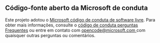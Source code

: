 ## <a name="microsoft-open-source-code-of-conduct"></a>Código-fonte aberto da Microsoft de conduta
Este projeto adotou o [Microsoft código de conduta de software livre](https://opensource.microsoft.com/codeofconduct/).
Para obter mais informações, consulte o [código de conduta perguntas Frequentes](https://opensource.microsoft.com/codeofconduct/faq/) ou entre em contato com [ opencode@microsoft.com ](mailto:opencode@microsoft.com) com quaisquer outras perguntas ou comentários.